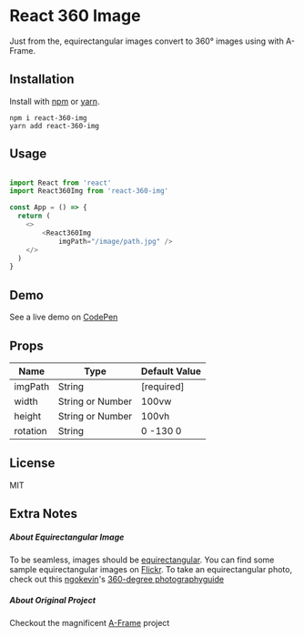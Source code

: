 # React 360 Image

Just from the, equirectangular images convert to 360° images using with A-Frame.

## Installation

Install with [npm](https://www.npmjs.com/package/react-360-img) or
[yarn](https://github.com/yarnpkg/yarn).

```
npm i react-360-img
yarn add react-360-img
```

## Usage

```js

import React from 'react'
import React360Img from 'react-360-img'

const App = () => {
  return (
    <>
        <React360Img 
            imgPath="/image/path.jpg" />
    </>
  )
}

```

## Demo

See a live demo on [CodePen](https://codepen.io/ahmetozantekin/full/JjJBqwj)

## Props

| Name            | Type                    | Default Value |
| --------        | -----------------       | ------------- |
| imgPath         | String                  | [required]    |
| width           | String or Number        | 100vw         |
| height          | String or Number        | 100vh         |
| rotation        | String                  | 0 -130 0      |



## License
MIT

## Extra Notes

##### About Equirectangular Image

To be seamless, images should be [equirectangular](https://en.wikipedia.org/wiki/Equirectangular_projection). You can find some sample equirectangular images on [Flickr](https://www.flickr.com/groups/equirectangular/). 
To take an equirectangular photo, check out this [ngokevin](https://github.com/ngokevin/)'s [360-degree photographyguide](http://ngokevin.com/blog/360-photography/) 

##### About Original Project
Checkout the magnificent [A-Frame](https://aframe.io/) project
